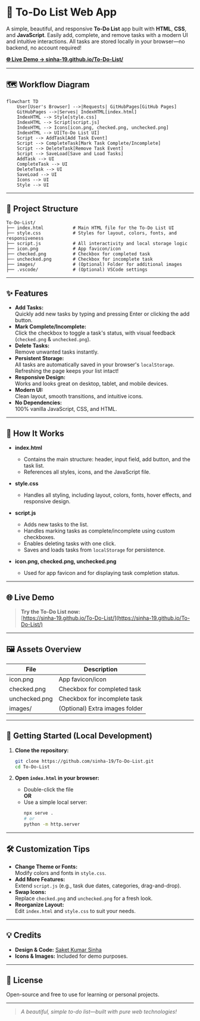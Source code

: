 # 📝 To-Do List Web App

A simple, beautiful, and responsive **To-Do List** app built with **HTML**, **CSS**, and **JavaScript**. Easily add, complete, and remove tasks with a modern UI and intuitive interactions. All tasks are stored locally in your browser—no backend, no account required!

[**🌐 Live Demo → sinha-19.github.io/To-Do-List/**](https://sinha-19.github.io/To-Do-List/)

---

## 🗺️ Workflow Diagram

```mermaid
flowchart TD
    User[User's Browser] -->|Requests| GitHubPages[GitHub Pages]
    GitHubPages -->|Serves| IndexHTML[index.html]
    IndexHTML --> Style[style.css]
    IndexHTML --> Script[script.js]
    IndexHTML --> Icons[icon.png, checked.png, unchecked.png]
    IndexHTML --> UI[To-Do List UI]
    Script --> AddTask[Add Task Event]
    Script --> CompleteTask[Mark Task Complete/Incomplete]
    Script --> DeleteTask[Remove Task Event]
    Script --> SaveLoad[Save and Load Tasks]
    AddTask --> UI
    CompleteTask --> UI
    DeleteTask --> UI
    SaveLoad --> UI
    Icons --> UI
    Style --> UI
```

---

## 📁 Project Structure

```
To-Do-List/
├── index.html           # Main HTML file for the To-Do List UI
├── style.css            # Styles for layout, colors, fonts, and responsiveness
├── script.js            # All interactivity and local storage logic
├── icon.png             # App favicon/icon
├── checked.png          # Checkbox for completed task
├── unchecked.png        # Checkbox for incomplete task
├── images/              # (Optional) Folder for additional images
├── .vscode/             # (Optional) VSCode settings
```

---

## ✨ Features

- **Add Tasks:**  
  Quickly add new tasks by typing and pressing Enter or clicking the add button.
- **Mark Complete/Incomplete:**  
  Click the checkbox to toggle a task's status, with visual feedback (`checked.png` & `unchecked.png`).
- **Delete Tasks:**  
  Remove unwanted tasks instantly.
- **Persistent Storage:**  
  All tasks are automatically saved in your browser's `localStorage`. Refreshing the page keeps your list intact!
- **Responsive Design:**  
  Works and looks great on desktop, tablet, and mobile devices.
- **Modern UI:**  
  Clean layout, smooth transitions, and intuitive icons.
- **No Dependencies:**  
  100% vanilla JavaScript, CSS, and HTML.

---

## 📝 How It Works

- **index.html**  
  - Contains the main structure: header, input field, add button, and the task list.
  - References all styles, icons, and the JavaScript file.

- **style.css**  
  - Handles all styling, including layout, colors, fonts, hover effects, and responsive design.

- **script.js**  
  - Adds new tasks to the list.
  - Handles marking tasks as complete/incomplete using custom checkboxes.
  - Enables deleting tasks with one click.
  - Saves and loads tasks from `localStorage` for persistence.

- **icon.png, checked.png, unchecked.png**  
  - Used for app favicon and for displaying task completion status.

---

## 🌐 Live Demo

> **Try the To-Do List now:**  
> [https://sinha-19.github.io/To-Do-List/](https://sinha-19.github.io/To-Do-List/)

---

## 🖼️ Assets Overview

| File         | Description                      |
|--------------|----------------------------------|
| icon.png     | App favicon/icon                 |
| checked.png  | Checkbox for completed task      |
| unchecked.png| Checkbox for incomplete task     |
| images/      | (Optional) Extra images folder   |

---

## 🚀 Getting Started (Local Development)

1. **Clone the repository:**
   ```bash
   git clone https://github.com/sinha-19/To-Do-List.git
   cd To-Do-List
   ```

2. **Open `index.html` in your browser:**
   - Double-click the file  
     **OR**
   - Use a simple local server:
     ```bash
     npx serve .
     # or
     python -m http.server
     ```

---

## 🛠️ Customization Tips

- **Change Theme or Fonts:**  
  Modify colors and fonts in `style.css`.
- **Add More Features:**  
  Extend `script.js` (e.g., task due dates, categories, drag-and-drop).
- **Swap Icons:**  
  Replace `checked.png` and `unchecked.png` for a fresh look.
- **Reorganize Layout:**  
  Edit `index.html` and `style.css` to suit your needs.

---

## 💡 Credits

- **Design & Code:** [Saket Kumar Sinha](https://github.com/sinha-19)
- **Icons & Images:** Included for demo purposes.

---

## 📝 License

Open-source and free to use for learning or personal projects.

---

> _A beautiful, simple to-do list—built with pure web technologies!_
